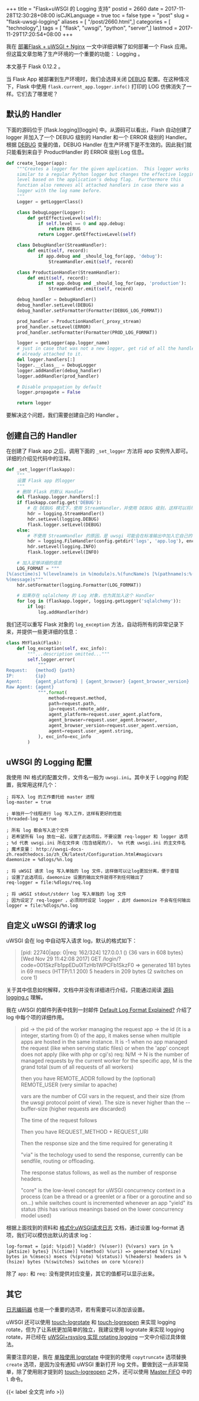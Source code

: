+++
title = "Flask+uWSGI 的 Logging 支持"
postid = 2660
date = 2017-11-28T12:30:28+08:00
isCJKLanguage = true
toc = false
type = "post"
slug = "flask-uwsgi-logging"
aliases = [ "/post/2660.html",]
categories = [ "technology",]
tags = [ "flask", "uwsgi", "python", "server",]
lastmod = 2017-11-29T17:20:54+08:00
+++


我在 [部署Flask + uWSGI + Nginx][2568] 一文中详细讲解了如何部署一个 Flask 应用。但这篇文章忽略了生产环境的一个重要的功能： Logging 。 <!--more-->

本文基于 Flask 0.12.2 。

当 Flask App 被部署到生产环境时，我们会选择关闭 [DEBUG][debug] 配置。在这种情况下，Flask 中使用 `flask.current_app.logger.info()` 打印的 LOG 仿佛消失了一样。它们去了哪里呢？

## 默认的 Handler

下面的源码位于 [flask.logging][loggin] 中。从源码可以看出，Flash 自动创建了 logger 并加入了一个 DEBUG 级别的 Handler 和一个 ERROR 级别的 Handler。根据 [DEBUG][debug] 变量的值，DEBUG Handler 在生产环境下是不生效的。因此我们就只能看到来自于 ProductHandler 的 ERROR 级别 Log 信息。

``` python
def create_logger(app):
    """Creates a logger for the given application.  This logger works
    similar to a regular Python logger but changes the effective logging
    level based on the application's debug flag.  Furthermore this
    function also removes all attached handlers in case there was a
    logger with the log name before.
    """
    Logger = getLoggerClass()

    class DebugLogger(Logger):
        def getEffectiveLevel(self):
            if self.level == 0 and app.debug:
                return DEBUG
            return Logger.getEffectiveLevel(self)

    class DebugHandler(StreamHandler):
        def emit(self, record):
            if app.debug and _should_log_for(app, 'debug'):
                StreamHandler.emit(self, record)

    class ProductionHandler(StreamHandler):
        def emit(self, record):
            if not app.debug and _should_log_for(app, 'production'):
                StreamHandler.emit(self, record)

    debug_handler = DebugHandler()
    debug_handler.setLevel(DEBUG)
    debug_handler.setFormatter(Formatter(DEBUG_LOG_FORMAT))

    prod_handler = ProductionHandler(_proxy_stream)
    prod_handler.setLevel(ERROR)
    prod_handler.setFormatter(Formatter(PROD_LOG_FORMAT))

    logger = getLogger(app.logger_name)
    # just in case that was not a new logger, get rid of all the handlers
    # already attached to it.
    del logger.handlers[:]
    logger.__class__ = DebugLogger
    logger.addHandler(debug_handler)
    logger.addHandler(prod_handler)

    # Disable propagation by default
    logger.propagate = False

    return logger
```

要解决这个问题，我们需要创建自己的 Handler 。

## 创建自己的 Handler

在创建了 Flask app 之后，调用下面的 `_set_logger` 方法将 app 实例传入即可。详细的介绍见代码中的注释。

``` python
def _set_logger(flaskapp):
    """
    设置 Flask app 的logger
    """
    # 删除 Flask 的默认 Handler
    del flaskapp.logger.handlers[:]
    if flaskapp.config.get('DEBUG'):
        # 在 DEBUG 模式下，使用 StreamHandler，并使用 DEBUG 级别，这样可以将所有的信息都输出到控制台
        hdr = logging.StreamHandler()
        hdr.setLevel(logging.DEBUG)
        flask.logger.setLevel(DEBUG)
    else:
        # 不使用 StreamHandler 的原因，是 uwsgi 可能会在标准输出中加入它自己的 Log，为了避免Log被弄乱，单独使用一个 FileHandler
        hdr = logging.FileHandler(config.getdir('logs', 'app.log'), encoding='utf8')
        hdr.setLevel(logging.INFO)
        flask.logger.setLevel(INFO)

    # 加入足够详细的信息
    LOG_FORMAT = """
[%(asctime)s] %(levelname)s in %(module)s.%(funcName)s [%(pathname)s:%(lineno)d]:
%(message)s"""
    hdr.setFormatter(logging.Formatter(LOG_FORMAT))

    # 如果存在 sqlalchemy 的 Log 对象，也为其加入这个 Handler
    for log in (flaskapp.logger, logging.getLogger('sqlalchemy')):
        if log:
            log.addHandler(hdr)
```

我们还可以重写 Flask 对象的 `log_exception` 方法，自动将所有的异常记录下来，并提供一些更详细的信息：

``` python
class MYFlask(Flask):
    def log_exception(self, exc_info):
        """...description omitted..."""
        self.logger.error(
            """
Request:   {method} {path}
IP:        {ip}
Agent:     {agent_platform} | {agent_browser} {agent_browser_version}
Raw Agent: {agent}
            """.format(
                method=request.method,
                path=request.path,
                ip=request.remote_addr,
                agent_platform=request.user_agent.platform,
                agent_browser=request.user_agent.browser,
                agent_browser_version=request.user_agent.version,
                agent=request.user_agent.string,
            ), exc_info=exc_info
        )
```

## uWSGI 的 Logging 配置

我使用 INI 格式的配置文件，文件名一般为 `uwsgi.ini`。其中关于 Logging 的配置，我常用这样几个：

```
; 将写入 log 的工作委托给 master 进程
log-master = true

; 单独开一个线程进行 log 写入工作，这样有更好的性能
threaded-log = true

; 所有 log 都会写入这个文件
; 若希望所有 log 放在一起，设置了此选项后，不要设置 req-logger 和 logger 选项
; %d 代表 uwsgi.ini 所在文件夹（包含结尾的/）， %n 代表 uwsgi.ini 的主文件名
; 魔术变量： http://uwsgi-docs-zh.readthedocs.io/zh_CN/latest/Configuration.html#magicvars
daemonize = %dlogs/%n.log

; 将 uWSGI 请求 log 写入单独的 log 文件，这样做可以让log更加分离，便于查错
; 设置了此选项后，daemonize 设置的输出文件就得不到任何输出了
req-logger = file:%dlogs/req.log

; 将 uWSGI stdout/stderr log 写入单独的 log 文件
; 因为设定了 req-logger ，必须同时设定 logger ，此时 daemonize 不会有任何输出
logger = file:%dlogs/%n.log
```

## 自定义 uWSGI 的请求 log

uWSGI 会在 log 中自动写入请求 log，默认的格式如下：

> [pid: 22740|app: 0|req: 162/324] 127.0.0.1 () {36 vars in 608 bytes} [Wed Nov 29 11:42:08 2017] GET /login/?code=001SkzFb1ppEDu0lTzHb1WPCFb1SkzF0 => generated 181 bytes in 69 msecs (HTTP/1.1 200) 5 headers in 209 bytes (2 switches on core 1)

关于其中信息如何解释，文档中并没有详细进行介绍，只能通过阅读 [源码 logging.c][loggingc] 理解。

我在 uWSGI 的邮件列表中找到一封邮件 [Default Log Format Explained?][mail] 介绍了 log 中每个项的详细作用。

> pid -> the pid of the worker managing the request
> app -> the id (it is a integer, starting from 0) of the app, it makes
> sense when multiple apps are hosted in the same instance. It is -1 when no
> app managed the request (like when serving static files) or when the 'app'
> concept does not apply (like with php or cgi's)
> req: N/M -> N is the number of managed requests by the current worker for
> the specific app, M is the grand total (sum of all requests of all
> workers)
> 
> then you have REMOTE_ADDR followd by the (optional) REMOTE_USER (very
> similar to apache)
> 
> vars are the number of CGI vars in the request, and their size (from the
> uwsgi protocol point of view). The size is never higher than the
> --buffer-size (higher requests are discarded)
> 
> The time of the request follows
> 
> Then you have REQUEST_METHOD + REQUEST_URI
> 
> Then the response size and the time required for generating it
> 
> "via" is the techology used to send the response, currently can be
> sendfile, routing or offloading.
> 
> The response status follows, as well as the number of response headers.
> 
> "core" is the low-level concept for uWSGI concurrency context in a process
> (can be a thread or a greenlet or a fiber or a goroutine and so on...)
> while switches count is incremented whenever an app "yield" its status
> (this has various meanings based on the lower concurrency model used)

根据上面找到的资料和 [格式化uWSGI请求日志][logformat] 文档，通过设置 log-format 选项，我们可以模仿出默认的请求 log：

```
log-format = [pid: %(pid)] %(addr) (%(user)) {%(vars) vars in %(pktsize) bytes} [%(ctime)] %(method) %(uri) => generated %(rsize) bytes in %(msecs) msecs (%(proto) %(status)) %(headers) headers in %(hsize) bytes (%(switches) switches on core %(core))
```

除了 `app:` 和 `req:` 没有提供对应变量，其它的值都可以显示出来。

## 其它

[日志编码器][logencoder] 也是一个重要的选项，若有需要可以添加该设置。

uWSGI 还可以使用 [touch-logrotate][logrotate] 和 [touch-logreopen][logreopen] 来实现 logging rotate，但为了让系统更加简单的独立，我建议使用 logrotate 来实现 logging rotate，并已经在 [uWSGI+rsyslog 实现 rotating logging][2631] 一文中介绍过具体做法。

需要注意的是，我在 [单独使用 logrotate][2631b] 中提到的使用 `copytruncate` 选项替换 `create` 选项，是因为没有通知 uWSGI 重新打开 log 文件。要做到这一点非常简单，除了使用刚才提到的 [touch-logreopen][logreopen] 之外，还可以使用 [Master FIFO][masterfifo] 中的 `l` 命令。

{{< label 全文完 info >}}

[debug]: http://flask.pocoo.org/docs/0.12/config/#builtin-configuration-values
[logging]: https://github.com/pallets/flask/blob/0.12.2/flask/logging.py#L50
[2568]: https://blog.zengrong.net/post/2568.html
[2631]: https://blog.zengrong.net/post/2631.html
[2631b]: https://blog.zengrong.net/post/2631.html#单独使用-logrotate
[logformat]: https://uwsgi-docs-zh.readthedocs.io/zh_CN/latest/LogFormat.html
[logencoder]: https://uwsgi-docs-zh.readthedocs.io/zh_CN/latest/LogEncoders.html
[logrotate]: https://uwsgi-docs.readthedocs.io/en/latest/Options.html#touch-logrotate
[logreopen]: https://uwsgi-docs.readthedocs.io/en/latest/Options.html#touch-logreopen
[masterfifo]: https://uwsgi-docs-zh.readthedocs.io/zh_CN/latest/MasterFIFO.html
[loggingc]: https://github.com/unbit/uwsgi/blob/master/core/logging.c#L741
[mail]: http://lists.unbit.it/pipermail/uwsgi/2015-March/007949.html